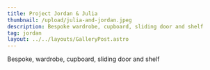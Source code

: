 ```yaml
---
title: Project Jordan & Julia
thumbnail: /upload/julia-and-jordan.jpeg
description: Bespoke wardrobe, cupboard, sliding door and shelf
tag: jordan
layout: ../../layouts/GalleryPost.astro
---
```

Bespoke, wardrobe, cupboard, sliding door and shelf